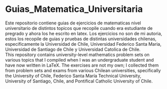 # Guias_Matematica_Universitaria
Este repositorio contiene guias de ejercicios de matematicas nivel universitario de distintos topicos que recopile cuando era estudiante de pregrado y ahora los he escrito en latex. Los ejercicios no son de mi autoria, estos los recopile  de guias y pruebas de distintas universidades chilenas, especificamente la Universidad de Chile, Universidad Federico Santa Maria, Universidad de Santiago de Chile y Universidad Catolica de Chile.
<br />
This repository contains university-level mathematics problem sets on various topics that I compiled when I was an undergraduate student and have now written in LaTeX. The exercises are not my own; I collected them from problem sets and exams from various Chilean universities, specifically the University of Chile, Federico Santa María Technical University, University of Santiago, Chile, and Pontifical Catholic University of Chile.
